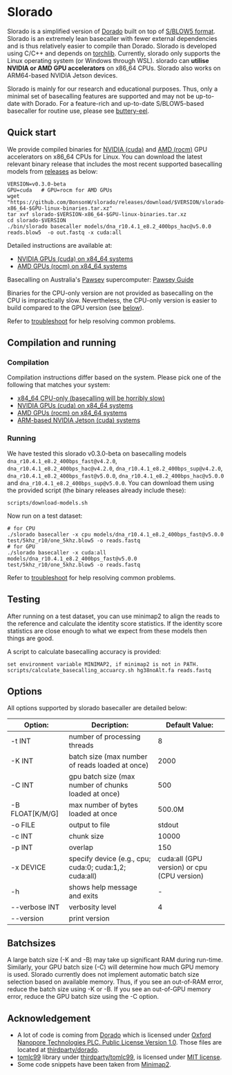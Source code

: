# Slorado

Slorado is a simplified version of [Dorado](https://github.com/nanoporetech/dorado) built on top of [S/BLOW5 format](https://www.nature.com/articles/s41587-021-01147-4). Slorado is an extremely lean basecaller with fewer external dependencies and is thus relatively easier to compile than Dorado.  Slorado is developed using C/C++ and depends on [torchlib](https://pytorch.org/cppdocs/). Currently, slorado only supports the Linux operating system (or Windows through WSL). slorado can **utilise NVIDIA or AMD GPU accelerators** on x86_64 CPUs. Slorado also works on ARM64-based NVIDIA Jetson devices.

Slorado is mainly for our research and educational purposes. Thus, only a minimal set of basecalling features are supported and may not be up-to-date with Dorado. For a feature-rich and up-to-date S/BLOW5-based basecaller for routine use, please see [buttery-eel](https://github.com/Psy-Fer/buttery-eel).

## Quick start

We provide compiled binaries for [NVIDIA (cuda)](https://docs.nvidia.com/cuda) and [AMD (rocm)](https://rocm.docs.amd.com/en/latest) GPU accelerators on x86_64 CPUs for Linux. You can download the latest relevant binary release that includes the most recent supported basecalling models from [releases](https://github.com/BonsonW/slorado/releases) as below:

```
VERSION=v0.3.0-beta
GPU=cuda   # GPU=rocm for AMD GPUs
wget "https://github.com/BonsonW/slorado/releases/download/$VERSION/slorado-$VERSION-x86_64-$GPU-linux-binaries.tar.xz"
tar xvf slorado-$VERSION-x86_64-$GPU-linux-binaries.tar.xz
cd slorado-$VERSION
./bin/slorado basecaller models/dna_r10.4.1_e8.2_400bps_hac@v5.0.0 reads.blow5  -o out.fastq -x cuda:all
```

Detailed instructions are available at:
- [NVIDIA GPUs (cuda) on x84_64 systems](docs/cuda-bin.md)
- [AMD GPUs (rocm) on x84_64 systems](docs/rocm-bin.md)

Basecalling on Australia's [Pawsey](https://pawsey.org.au/) supercomputer: [Pawsey Guide](docs/pawsey.md)

Binaries for the CPU-only version are not provided as basecalling on the CPU is impractically slow. Nevertheless, the CPU-only version is easier to build compared to the GPU version (see [below](#compilation-and-running)).

Refer to [troubleshoot](docs/troubleshoot.md) for help resolving common problems.

## Compilation and running

### Compilation

Compilation instructions differ based on the system. Please pick one of the following that matches your system:

- [x84_64 CPU-only (basecalling will be horribly slow)](docs/cpu-build.md)
- [NVIDIA GPUs (cuda) on x84_64 systems](docs/cuda-build.md)
- [AMD GPUs (rocm) on x84_64 systems](docs/rocm-build.md)
- [ARM-based NVIDIA Jetson (cuda) systems](docs/jetson-build.md)

### Running

We have tested this slorado v0.3.0-beta on basecalling models `dna_r10.4.1_e8.2_400bps_fast@v4.2.0`, `dna_r10.4.1_e8.2_400bps_hac@v4.2.0`, `dna_r10.4.1_e8.2_400bps_sup@v4.2.0`, `dna_r10.4.1_e8.2_400bps_fast@v5.0.0`, `dna_r10.4.1_e8.2_400bps_hac@v5.0.0` and `dna_r10.4.1_e8.2_400bps_sup@v5.0.0`. You can download them using the provided script (the binary releases already include these):

```
scripts/download-models.sh
```

Now run on a test dataset:
```
# for CPU
./slorado basecaller -x cpu models/dna_r10.4.1_e8.2_400bps_fast@v5.0.0 test/5khz_r10/one_5khz.blow5 -o reads.fastq
# for GPU
./slorado basecaller -x cuda:all models/dna_r10.4.1_e8.2_400bps_fast@v5.0.0 test/5khz_r10/one_5khz.blow5 -o reads.fastq
```

Refer to [troubleshoot](docs/troubleshoot.md) for help resolving common problems.

## Testing

After running on a test dataset, you can use minimap2 to align the reads to the reference and calculate the identity score statistics. If the identity score statistics are close enough to what we expect from these models then things are good.

A script to calculate basecalling accuracy is provided:
```
set environment variable MINIMAP2, if minimap2 is not in PATH.
scripts/calculate_basecalling_accuarcy.sh hg38noAlt.fa reads.fastq
```

## Options

All options supported by slorado basecaller are detailed below:


| Option:           | Decription:                                           | Default Value: |
|-------------------|-------------------------------------------------------|----------------|
| -t INT            | number of processing threads                          | 8              |
| -K INT            | batch size (max number of reads loaded at once)       | 2000           |
| -C INT            | gpu batch size (max number of chunks loaded at once)  | 500            |
| -B FLOAT[K/M/G]   | max number of bytes loaded at once                    | 500.0M         |
| -o FILE           | output to file                                        | stdout         |
| -c INT            | chunk size                                            | 10000           |
| -p INT            | overlap                                               | 150            |
| -x DEVICE         | specify device (e.g., cpu; cuda:0; cuda:1,2; cuda:all)| cuda:all (GPU version) or cpu (CPU version)         |
| -h                | shows help message and exits                          | -              |
| --verbose INT     | verbosity level                                       | 4              |
| --version         | print version                                         |                |

## Batchsizes

A large batch size (-K and -B) may take up significant RAM during run-time. Similarly, your GPU batch size (-C) will determine how much GPU memory is used. Slorado currently does not implement automatic batch size selection based on available memory. Thus, if you see an out-of-RAM error, reduce the batch size using -K or -B. If you see an out-of-GPU memory error, reduce the GPU batch size using the -C option.

## Acknowledgement

- A lot of code is coming from [Dorado](https://github.com/nanoporetech/dorado) which is licensed under [Oxford Nanopore Technologies PLC. Public License Version 1.0](thirdparty/dorado/LICENCE). Those files are located at [thirdparty/dorado](thirdparty/dorado).
- [tomlc99](https://github.com/cktan/tomlc99) library under [thirdparty/tomlc99](thirdparty/tomlc99), is licensed under [MIT license](thirdparty/tomlc99/LICENSE).
- Some code snippets have been taken from [Minimap2](https://github.com/lh3/minimap2).



